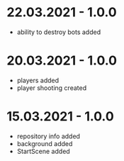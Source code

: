 # 22.03.2021 - 1.0.0

- ability to destroy bots added

# 20.03.2021 - 1.0.0

- players added
- player shooting created

# 15.03.2021 - 1.0.0

- repository info added
- background added
- StartScene added
